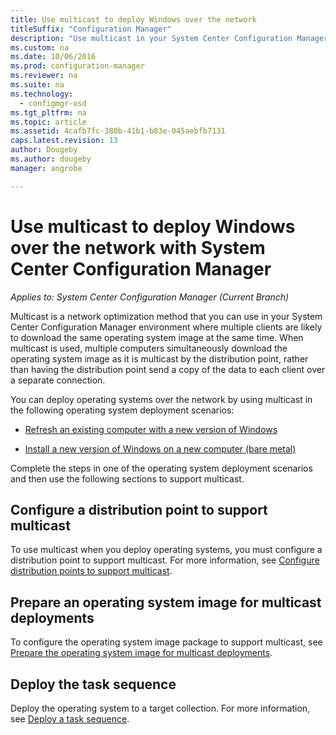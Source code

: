 ```yaml
---
title: Use multicast to deploy Windows over the network
titleSuffix: "Configuration Manager"
description: "Use multicast in your System Center Configuration Manager environment so that multiple computers can simultaneously download the operating system image."
ms.custom: na
ms.date: 10/06/2016
ms.prod: configuration-manager
ms.reviewer: na
ms.suite: na
ms.technology:
  - configmgr-osd
ms.tgt_pltfrm: na
ms.topic: article
ms.assetid: 4cafb7fc-380b-41b1-b83e-045aebfb7131
caps.latest.revision: 13
author: Dougebyms.author: dougebymanager: angrobe

---
```

# Use multicast to deploy Windows over the network with System Center Configuration Manager*Applies to: System Center Configuration Manager (Current Branch)*
Multicast is a network optimization method that you can use in your System Center Configuration Manager environment where multiple clients are likely to download the same operating system image at the same time. When multicast is used, multiple computers simultaneously download the operating system image as it is multicast by the distribution point, rather than having the distribution point send a copy of the data to each client over a separate connection.  

 You can deploy operating systems over the network by using multicast in the following operating system deployment scenarios:  

-   [Refresh an existing computer with a new version of Windows](refresh-an-existing-computer-with-a-new-version-of-windows.md)  

-   [Install a new version of Windows on a new computer (bare metal)](install-new-windows-version-new-computer-bare-metal.md)  

 Complete the steps in one of the operating system deployment scenarios and then use the following sections to support multicast.  

##  <a name="BKMK_Configure"></a> Configure a distribution point to support multicast  
 To use multicast when you   deploy operating systems, you must configure a distribution point to support multicast. For more information, see [Configure distribution points to support multicast](../get-started/prepare-site-system-roles-for-operating-system-deployments.md#BKMK_DPMulticast).  

## Prepare an operating system image for multicast deployments  
 To configure the operating system image package to support multicast, see [Prepare the operating system image for multicast deployments](../get-started/manage-operating-system-images.md#BKMK_OSImageMulticast).  

##  <a name="BKMK_Deploy"></a> Deploy the task sequence  
 Deploy the operating system to a target collection. For more information, see [Deploy a task sequence](manage-task-sequences-to-automate-tasks.md#BKMK_DeployTS).  
